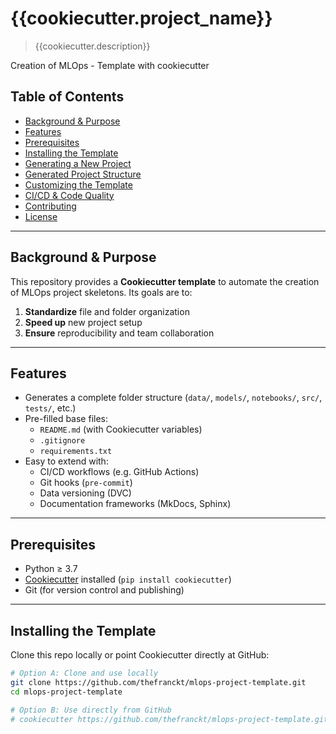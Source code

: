 # {{cookiecutter.project_name}}

> {{cookiecutter.description}}

Creation of MLOps - Template with cookiecutter

## Table of Contents

- [Background & Purpose](#background--purpose)  
- [Features](#features)  
- [Prerequisites](#prerequisites)  
- [Installing the Template](#installing-the-template)  
- [Generating a New Project](#generating-a-new-project)  
- [Generated Project Structure](#generated-project-structure)  
- [Customizing the Template](#customizing-the-template)  
- [CI/CD & Code Quality](#cicd--code-quality)  
- [Contributing](#contributing)  
- [License](#license)  

---

## Background & Purpose

This repository provides a **Cookiecutter template** to automate the creation of MLOps project skeletons. Its goals are to:

1. **Standardize** file and folder organization  
2. **Speed up** new project setup  
3. **Ensure** reproducibility and team collaboration  

---

## Features

- Generates a complete folder structure (`data/`, `models/`, `notebooks/`, `src/`, `tests/`, etc.)  
- Pre-filled base files:  
  - `README.md` (with Cookiecutter variables)  
  - `.gitignore`  
  - `requirements.txt`  
- Easy to extend with:  
  - CI/CD workflows (e.g. GitHub Actions)  
  - Git hooks (`pre-commit`)  
  - Data versioning (DVC)  
  - Documentation frameworks (MkDocs, Sphinx)  

---

## Prerequisites

- Python ≥ 3.7  
- [Cookiecutter](https://github.com/cookiecutter/cookiecutter) installed (`pip install cookiecutter`)  
- Git (for version control and publishing)  

---

## Installing the Template

Clone this repo locally or point Cookiecutter directly at GitHub:

```bash
# Option A: Clone and use locally
git clone https://github.com/thefranckt/mlops-project-template.git
cd mlops-project-template

# Option B: Use directly from GitHub
# cookiecutter https://github.com/thefranckt/mlops-project-template.git
